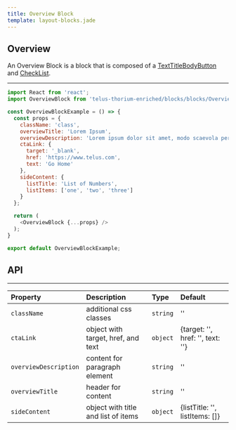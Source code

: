 ```yaml
---
title: Overview Block
template: layout-blocks.jade
---
```


## Overview

An Overview Block is a block that is composed of a [TextTitleBodyButton](../5-Block%20Components/2-textTitleBodyButton.html) and [CheckList](../5-Block%20Components/1-checklist.html).

---

<div id="overviewBlockExample"></div>
<script type="text/babel">
  ReactDOM.render(
    <TDSBlocks.OverviewBlockExample />,
    document.getElementById('overviewBlockExample')
  );
</script>

```javascript
import React from 'react';
import OverviewBlock from 'telus-thorium-enriched/blocks/blocks/OverviewBlock';

const OverviewBlockExample = () => {
  const props = {
    className: 'class',
    overviewTitle: 'Lorem Ipsum',
    overviewDescription: 'Lorem ipsum dolor sit amet, modo scaevola pertinax ius no. Ut brute nobis intellegam duo, ullum fabulas fabellas quo at.',
    ctaLink: {
      target: '_blank',
      href: 'https://www.telus.com',
      text: 'Go Home'
    },
    sideContent: {
      listTitle: 'List of Numbers',
      listItems: ['one', 'two', 'three']
    }
  };

  return (
    <OverviewBlock {...props} />
  );
}

export default OverviewBlockExample;
```


## API


---
| Property |   Description   | Type | Default |
|:----|:------|:---|:---|
| `className` | additional css classes | `string` |  '' |
| `ctaLink` | object with target, href, and text  | `object` |  {target: '', href: '', text: ''} |
| `overviewDescription` | content for paragraph element | `string` |  '' |
| `overviewTitle` | header for content | `string` |  '' |
| `sideContent` | object with title and list of items | `object` |  {listTitle: '', listItems: []} |
